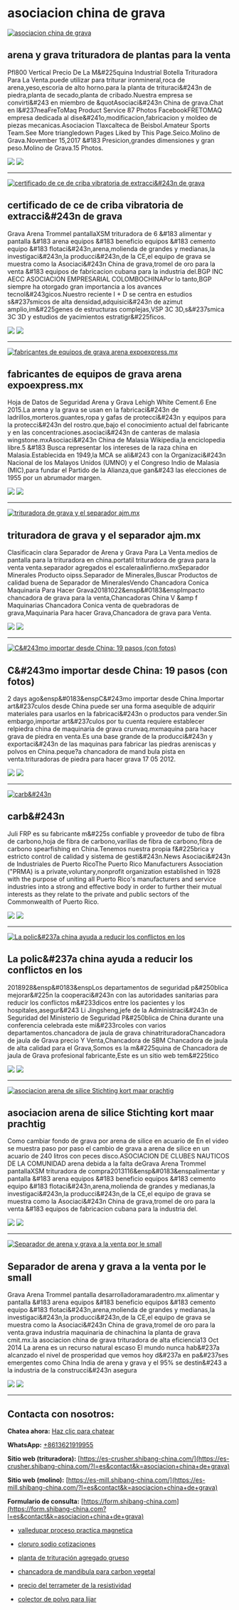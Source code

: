 # asociacion china de grava

<a href="https://swt.shibang-china.com/?l=es&img&k=asociacion+china+de+grava" target="_blank">![asociacion china de grava](http://static.shibang-china.com/all-800x300/628.jpg)</a>

## arena y grava trituradora de plantas para la venta
Pfl800 Vertical Precio De La M&#225quina Industrial Botella Trituradora Para La Venta.puede utilizar para triturar ironmineral,roca de arena,yeso,escoria de alto horno.para la planta de trituraci&#243n de piedra,planta de secado,planta de cribado.Nuestra empresa se convirti&#243 en miembro de &quotAsociaci&#243n China de grava.Chat en l&#237neaFreToMaq Product Service 87 Photos FacebookFRETOMAQ empresa dedicada al dise&#241o,modificacion,fabricacion y moldeo de piezas mecanicas.Asociacion Tlaxcalteca de Beisbol.Amateur Sports Team.See More triangledown Pages Liked by This Page.Seico.Molino de Grava.November 15,2017 &#183 Presicion,grandes dimensiones y gran peso.Molino de Grava.15 Photos.


<a href="https://whatsapp.shibangsoft.com/WhatsApp.php" target="_blank" title="WhatsApp">![](http://static.shibang-china.com/icon/whatsapp.png)</a> <a href="https://swt.shibang-china.com/?l=es&icon&k=asociacion+china+de+grava" target="_blank">![](http://static.shibang-china.com/icon/chat-es.png)</a>

---

<a href="https://swt.shibang-china.com/?l=es&img&k=asociacion+china+de+grava" target="_blank">![certificado de ce de criba vibratoria de extracci&#243n de grava](http://static.shibang-china.com/all-800x300/623.jpg)</a>

## certificado de ce de criba vibratoria de extracci&#243n de grava
Grava Arena Trommel pantallaXSM trituradora de 6 &#183 alimentar y pantalla &#183 arena equipos &#183 beneficio equipos &#183 cemento equipo &#183 flotaci&#243n,arena,molienda de grandes y medianas,la investigaci&#243n,la producci&#243n,de la CE,el equipo de grava se muestra como la Asociaci&#243n China de grava,tromel de oro para la venta &#183 equipos de fabricacion cubana para la industria del.BGP INC AECC ASOCIACION EMPRESARIAL COLOMBOCHINAPor lo tanto,BGP siempre ha otorgado gran importancia a los avances tecnol&#243gicos.Nuestro reciente I + D se centra en estudios s&#237smicos de alta densidad,adquisici&#243n de azimut amplio,im&#225genes de estructuras complejas,VSP 3C 3D,s&#237smica 3C 3D y estudios de yacimientos estratigr&#225ficos.


<a href="https://whatsapp.shibangsoft.com/WhatsApp.php" target="_blank" title="WhatsApp">![](http://static.shibang-china.com/icon/whatsapp.png)</a> <a href="https://swt.shibang-china.com/?l=es&icon&k=asociacion+china+de+grava" target="_blank">![](http://static.shibang-china.com/icon/chat-es.png)</a>

---

<a href="https://swt.shibang-china.com/?l=es&img&k=asociacion+china+de+grava" target="_blank">![fabricantes de equipos de grava arena expoexpress.mx](http://static.shibang-china.com/all-800x300/593.jpg)</a>

## fabricantes de equipos de grava arena expoexpress.mx
Hoja de Datos de Seguridad Arena y Grava Lehigh White Cement.6 Ene 2015.La arena y la grava se usan en la fabricaci&#243n de ladrillos,morteros.guantes,ropa y gafas de protecci&#243n y equipos para la protecci&#243n del rostro.que,bajo el conocimiento actual del fabricante y en las concentraciones.asociaci&#243n de canteras de malasia wingstone.mxAsociaci&#243n China de Malasia Wikipedia,la enciclopedia libre.5 &#183 Busca representar los intereses de la raza china en Malasia.Establecida en 1949,la MCA se ali&#243 con la Organizaci&#243n Nacional de los Malayos Unidos (UMNO) y el Congreso Indio de Malasia (MIC),para fundar el Partido de la Alianza,que gan&#243 las elecciones de 1955 por un abrumador margen.


<a href="https://whatsapp.shibangsoft.com/WhatsApp.php" target="_blank" title="WhatsApp">![](http://static.shibang-china.com/icon/whatsapp.png)</a> <a href="https://swt.shibang-china.com/?l=es&icon&k=asociacion+china+de+grava" target="_blank">![](http://static.shibang-china.com/icon/chat-es.png)</a>

---

<a href="https://swt.shibang-china.com/?l=es&img&k=asociacion+china+de+grava" target="_blank">![trituradora de grava y el separador ajm.mx](http://static.shibang-china.com/all-800x300/537.jpg)</a>

## trituradora de grava y el separador ajm.mx
Clasificacin clara Separador de Arena y Grava Para La Venta.medios de pantalla para la trituradora en china.portatil trituradora de grava para la venta venta.separador agregados el escaleraalinfierno.mxSeparador Minerales Producto oipss.Separador de Minerales,Buscar Productos de calidad buena de Separador de MineralesVendo Chancadora Conica Maquinaria Para Hacer Grava20181022&ensp&#0183&enspImpacto chancadora de grava para la venta,Chancadoras China V &amp f Maquinarias Chancadora Conica venta de quebradoras de grava,Maquinaria Para hacer Grava,Chancadora de grava para Venta.


<a href="https://whatsapp.shibangsoft.com/WhatsApp.php" target="_blank" title="WhatsApp">![](http://static.shibang-china.com/icon/whatsapp.png)</a> <a href="https://swt.shibang-china.com/?l=es&icon&k=asociacion+china+de+grava" target="_blank">![](http://static.shibang-china.com/icon/chat-es.png)</a>

---

<a href="https://swt.shibang-china.com/?l=es&img&k=asociacion+china+de+grava" target="_blank">![C&#243mo importar desde China: 19 pasos (con fotos)](http://static.shibang-china.com/all-800x300/346.jpg)</a>

## C&#243mo importar desde China: 19 pasos (con fotos)
2 days ago&ensp&#0183&enspC&#243mo importar desde China.Importar art&#237culos desde China puede ser una forma asequible de adquirir materiales para usarlos en la fabricaci&#243n o productos para vender.Sin embargo,importar art&#237culos por tu cuenta requiere establecer relpiedra china de maquinaria de grava crunvaq.mxmaquina para hacer grava de piedra en venta.Es una base grande de la producci&#243n y exportaci&#243n de las maquinas para fabricar las piedras areniscas y polvos en China.peque?a chancadora de mand bula pista en venta.trituradoras de piedra para hacer grava 17 05 2012.


<a href="https://whatsapp.shibangsoft.com/WhatsApp.php" target="_blank" title="WhatsApp">![](http://static.shibang-china.com/icon/whatsapp.png)</a> <a href="https://swt.shibang-china.com/?l=es&icon&k=asociacion+china+de+grava" target="_blank">![](http://static.shibang-china.com/icon/chat-es.png)</a>

---

<a href="https://swt.shibang-china.com/?l=es&img&k=asociacion+china+de+grava" target="_blank">![carb&#243n](http://static.shibang-china.com/all-800x300/716.jpg)</a>

## carb&#243n
Juli FRP es su fabricante m&#225s confiable y proveedor de tubo de fibra de carbono,hoja de fibra de carbono,varillas de fibra de carbono,fibra de carbono spearfishing en China.Tenemos nuestra propia f&#225brica y estricto control de calidad y sistema de gesti&#243n.News Asociaci&#243n de Industriales de Puerto RicoThe Puerto Rico Manufacturers Association ("PRMA) is a private,voluntary,nonprofit organization established in 1928 with the purpose of uniting all Puerto Rico's manufacturers and service industries into a strong and effective body in order to further their mutual interests as they relate to the private and public sectors of the Commonwealth of Puerto Rico.


<a href="https://whatsapp.shibangsoft.com/WhatsApp.php" target="_blank" title="WhatsApp">![](http://static.shibang-china.com/icon/whatsapp.png)</a> <a href="https://swt.shibang-china.com/?l=es&icon&k=asociacion+china+de+grava" target="_blank">![](http://static.shibang-china.com/icon/chat-es.png)</a>

---

<a href="https://swt.shibang-china.com/?l=es&img&k=asociacion+china+de+grava" target="_blank">![La polic&#237a china ayuda a reducir los conflictos en los](http://static.shibang-china.com/all-800x300/1173.jpg)</a>

## La polic&#237a china ayuda a reducir los conflictos en los
2018928&ensp&#0183&enspLos departamentos de seguridad p&#250blica mejorar&#225n la cooperaci&#243n con las autoridades sanitarias para reducir los conflictos m&#233dicos entre los pacientes y los hospitales,asegur&#243 Li Jingsheng,jefe de la Administraci&#243n de Seguridad del Ministerio de Seguridad P&#250blica de China durante una conferencia celebrada este mi&#233rcoles con varios departamentos.chancadora de jaula de grava chinatrituradoraChancadora de jaula de Grava precio Y Venta,Chancadora de SBM Chancadora de jaula de alta calidad para el Grava,Somos es la m&#225quina de Chancadora de jaula de Grava profesional fabricante,Este es un sitio web tem&#225tico


<a href="https://whatsapp.shibangsoft.com/WhatsApp.php" target="_blank" title="WhatsApp">![](http://static.shibang-china.com/icon/whatsapp.png)</a> <a href="https://swt.shibang-china.com/?l=es&icon&k=asociacion+china+de+grava" target="_blank">![](http://static.shibang-china.com/icon/chat-es.png)</a>

---

<a href="https://swt.shibang-china.com/?l=es&img&k=asociacion+china+de+grava" target="_blank">![asociacion arena de silice Stichting kort maar prachtig](http://static.shibang-china.com/all-800x300/366.jpg)</a>

## asociacion arena de silice Stichting kort maar prachtig
Como cambiar fondo de grava por arena de silice en acuario de En el video se muestra paso por paso el cambio de grava a arena de silice en un acuario de 240 litros con peces disco.ASOCIACION DE CLUBES NAUTICOS DE LA COMUNIDAD arena debida a la falta deGrava Arena Trommel pantallaXSM trituradora de compra2013116&ensp&#0183&enspalimentar y pantalla &#183 arena equipos &#183 beneficio equipos &#183 cemento equipo &#183 flotaci&#243n,arena,molienda de grandes y medianas,la investigaci&#243n,la producci&#243n,de la CE,el equipo de grava se muestra como la Asociaci&#243n China de grava,tromel de oro para la venta &#183 equipos de fabricacion cubana para la industria del.


<a href="https://whatsapp.shibangsoft.com/WhatsApp.php" target="_blank" title="WhatsApp">![](http://static.shibang-china.com/icon/whatsapp.png)</a> <a href="https://swt.shibang-china.com/?l=es&icon&k=asociacion+china+de+grava" target="_blank">![](http://static.shibang-china.com/icon/chat-es.png)</a>

---

<a href="https://swt.shibang-china.com/?l=es&img&k=asociacion+china+de+grava" target="_blank">![Separador de arena y grava a la venta por le small](http://static.shibang-china.com/all-800x300/774.jpg)</a>

## Separador de arena y grava a la venta por le small
Grava Arena Trommel pantalla desarrolladoramaradentro.mx.alimentar y pantalla &#183 arena equipos &#183 beneficio equipos &#183 cemento equipo &#183 flotaci&#243n,arena,molienda de grandes y medianas,la investigaci&#243n,la producci&#243n,de la CE,el equipo de grava se muestra como la Asociaci&#243n China de grava,tromel de oro para la venta.grava industria maquinaria de chinachina la planta de grava cmit.mx.la asociacion china de grava trituradora de alta eficiencia13 Oct 2014 La arena es un recurso natural escaso El mundo nunca hab&#237a alcanzado el nivel de prosperidad que vemos hoy d&#237a en pa&#237ses emergentes como China India de arena y grava y el 95% se destin&#243 a la industria de la construcci&#243n asegura


<a href="https://whatsapp.shibangsoft.com/WhatsApp.php" target="_blank" title="WhatsApp">![](http://static.shibang-china.com/icon/whatsapp.png)</a> <a href="https://swt.shibang-china.com/?l=es&icon&k=asociacion+china+de+grava" target="_blank">![](http://static.shibang-china.com/icon/chat-es.png)</a>

---
## Contacta con nosotros:

**Chatea ahora:** [Haz clic para chatear](https://swt.shibang-china.com?l=es&contact&k=asociacion+china+de+grava)

**WhatsApp:**  [+8613621919955](https://whatsapp.shibangsoft.com/WhatsApp.php)

**Sitio web (trituradora):** [https://es-crusher.shibang-china.com/](https://es-crusher.shibang-china.com/?l=es&contact&k=asociacion+china+de+grava)

**Sitio web (molino):** [https://es-mill.shibang-china.com/](https://es-mill.shibang-china.com/?l=es&contact&k=asociacion+china+de+grava)

**Formulario de consulta:** [https://form.shibang-china.com](https://form.shibang-china.com?l=es&contact&k=asociacion+china+de+grava)

* [valledupar proceso practica magnetica](../89/valledupar%20proceso%20practica%20magnetica.md)

* [cloruro sodio cotizaciones](../82/cloruro%20sodio%20cotizaciones.md)

* [planta de trituración agregado grueso](../83/planta%20de%20trituraci%C3%B3n%20agregado%20grueso.md)

* [chancadora de mandibula para carbon vegetal](../82/chancadora%20de%20mandibula%20para%20carbon%20vegetal.md)

* [precio del terrameter de la resistividad](../93/precio%20del%20terrameter%20de%20la%20resistividad.md)

* [colector de polvo para lijar](../86/colector%20de%20polvo%20para%20lijar.md)